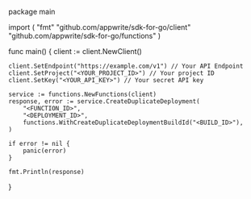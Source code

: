 package main

import (
    "fmt"
    "github.com/appwrite/sdk-for-go/client"
    "github.com/appwrite/sdk-for-go/functions"
)

func main() {
    client := client.NewClient()

    client.SetEndpoint("https://example.com/v1") // Your API Endpoint
    client.SetProject("<YOUR_PROJECT_ID>") // Your project ID
    client.SetKey("<YOUR_API_KEY>") // Your secret API key

    service := functions.NewFunctions(client)
    response, error := service.CreateDuplicateDeployment(
        "<FUNCTION_ID>",
        "<DEPLOYMENT_ID>",
        functions.WithCreateDuplicateDeploymentBuildId("<BUILD_ID>"),
    )

    if error != nil {
        panic(error)
    }

    fmt.Println(response)
}
